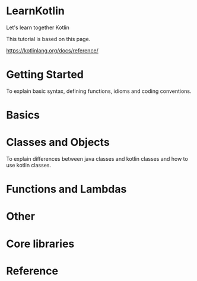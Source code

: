 # LearnKotlin
Let's learn together Kotlin

This tutorial is based on this page.

https://kotlinlang.org/docs/reference/


# Getting Started

To explain basic syntax, defining functions, idioms and coding conventions.

# Basics

# Classes and Objects
To explain differences between java classes and kotlin classes and how to use kotlin classes.

# Functions and Lambdas

# Other

# Core libraries

# Reference
